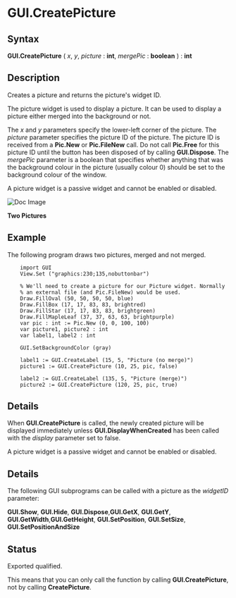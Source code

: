 
# GUI.CreatePicture

## Syntax
**GUI.CreatePicture** ( _x_, _y_, _picture_ : **int**,     _mergePic_ : **boolean** ) : **int**

## Description
Creates a picture and returns the picture's widget ID. 

The picture widget is used to display a picture. It can be used to display a picture either merged into the background or not.

The _x_ and _y_ parameters specify the lower-left corner of the picture. The _picture_ parameter specifies the picture ID of the picture. The picture ID is received from a **Pic.New** or **Pic.FileNew** call. Do not call **Pic.Free** for this picture ID until the button has been disposed of by calling **GUI.Dispose**. The _mergePic_ parameter is a boolean that specifies whether anything that was the background colour in the picture (usually colour 0) should be set to the background colour of the window. 

A picture widget is a passive widget and cannot be enabled or disabled.



![Doc Image](gui_createpicture01.gif)

**Two Pictures**


## Example
The following program draws two pictures, merged and not merged.



        import GUI 
        View.Set ("graphics:230;135,nobuttonbar") 
        
        % We'll need to create a picture for our Picture widget. Normally 
        % an external file (and Pic.FileNew) would be used.
        Draw.FillOval (50, 50, 50, 50, blue)
        Draw.FillBox (17, 17, 83, 83, brightred)
        Draw.FillStar (17, 17, 83, 83, brightgreen)
        Draw.FillMapleLeaf (37, 37, 63, 63, brightpurple)
        var pic : int := Pic.New (0, 0, 100, 100)
        var picture1, picture2 : int
        var label1, label2 : int
        
        GUI.SetBackgroundColor (gray)
        
        label1 := GUI.CreateLabel (15, 5, "Picture (no merge)")
        picture1 := GUI.CreatePicture (10, 25, pic, false)
        
        label2 := GUI.CreateLabel (135, 5, "Picture (merge)")
        picture2 := GUI.CreatePicture (120, 25, pic, true)
## Details
When **GUI.CreatePicture** is called, the newly created picture will be displayed immediately unless **GUI.DisplayWhenCreated** has been called with the _display_ parameter set to false. 

A picture widget is a passive widget and cannot be enabled or disabled.


## Details
The following GUI subprograms can be called with a picture as the _widgetID_ parameter:


**GUI.Show**, **GUI.Hide**, **GUI.Dispose**,**GUI.GetX**, **GUI.GetY**, **GUI.GetWidth**,**GUI.GetHeight**, **GUI.SetPosition**, **GUI.SetSize**, **GUI.SetPositionAndSize**





## Status
Exported qualified.

This means that you can only call the function by calling **GUI.CreatePicture**, not by calling **CreatePicture**.

